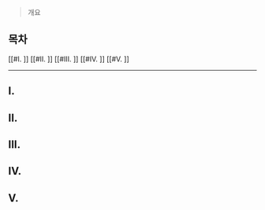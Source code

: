 >개요

## 목차

[[#I. ]]
[[#II. ]]
[[#III. ]]
[[#IV. ]]
[[#V. ]]

---

## I. 
## II. 
## III. 
## IV. 
## V. 
